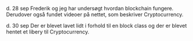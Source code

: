 d. 28 sep
Frederik og jeg har undersøgt hvordan blockchain fungere. Derudover også fundet videoer på nettet, som beskriver Cryptocurrency.

d. 30 sep
Der er blevet lavet lidt i forhold til en block class og der er blevet hentet et libery til Cryptocurrency.